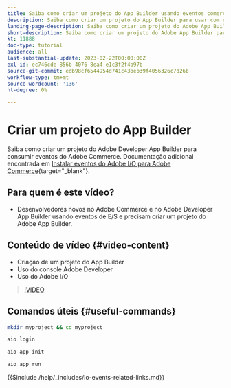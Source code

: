 ```yaml
---
title: Saiba como criar um projeto do App Builder usando eventos comerciais
description: Saiba como criar um projeto do App Builder para usar com eventos do Commerce
landing-page-description: Saiba como criar um projeto do Adobe App Builder para usar eventos do Adobe Commerce
short-description: Saiba como criar um projeto do Adobe App Builder para usar eventos do Adobe Commerce
kt: 11888
doc-type: tutorial
audience: all
last-substantial-update: 2023-02-22T00:00:00Z
exl-id: ec746cde-856b-4076-8ea4-e1c3f2f4b97b
source-git-commit: edb98cf6544954d741c43beb39f4056326c7d26b
workflow-type: tm+mt
source-wordcount: '136'
ht-degree: 0%

---
```


# Criar um projeto do App Builder

Saiba como criar um projeto do Adobe Developer App Builder para consumir eventos do Adobe Commerce. Documentação adicional encontrada em [Instalar eventos do Adobe I/O para Adobe Commerce](https://developer.adobe.com/commerce/events/get-started/installation/){target="_blank"}.

## Para quem é este vídeo?

* Desenvolvedores novos no Adobe Commerce e no Adobe Developer App Builder usando eventos de E/S e precisam criar um projeto do Adobe App Builder.

## Conteúdo de vídeo {#video-content}

* Criação de um projeto do App Builder
* Uso do console Adobe Developer
* Uso do Adobe I/O

>[!VIDEO](https://video.tv.adobe.com/v/3415797?quality=12&learn=on)

## Comandos úteis {#useful-commands}

```bash
mkdir myproject && cd myproject

aio login

aio app init

aio app run
```

{{$include /help/_includes/io-events-related-links.md}}
